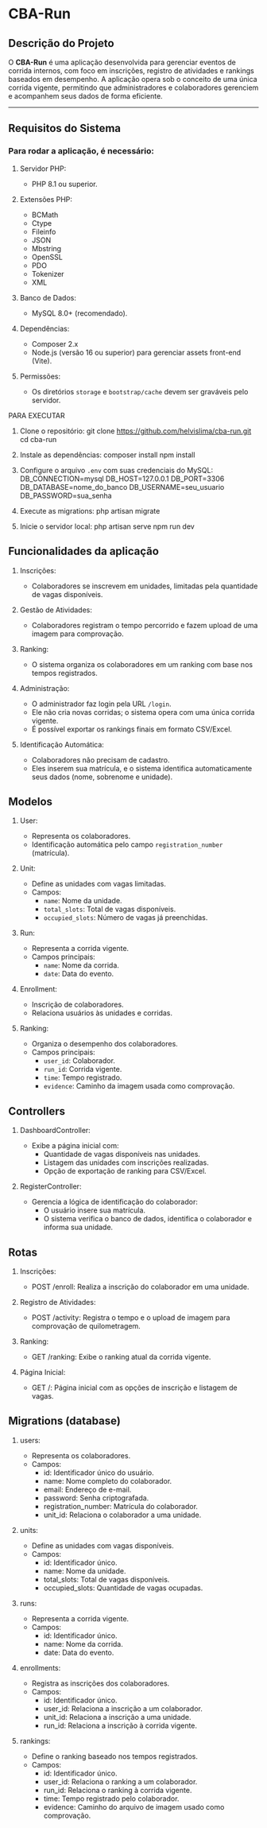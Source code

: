 # CBA-Run

## Descrição do Projeto

O **CBA-Run** é uma aplicação desenvolvida para gerenciar eventos de corrida internos, com foco em inscrições, registro de atividades e rankings baseados em desempenho. A aplicação opera sob o conceito de uma única corrida vigente, permitindo que administradores e colaboradores gerenciem e acompanhem seus dados de forma eficiente.

---

## Requisitos do Sistema

### Para rodar a aplicação, é necessário:
1. Servidor PHP:
   - PHP 8.1 ou superior.

2. Extensões PHP:
   - BCMath
   - Ctype
   - Fileinfo
   - JSON
   - Mbstring
   - OpenSSL
   - PDO
   - Tokenizer
   - XML

3. Banco de Dados:
   - MySQL 8.0+ (recomendado).

4. Dependências:
   - Composer 2.x
   - Node.js (versão 16 ou superior) para gerenciar assets front-end (Vite).

5. Permissões:
   - Os diretórios `storage` e `bootstrap/cache` devem ser graváveis pelo servidor.

PARA EXECUTAR

1. Clone o repositório:
   git clone https://github.com/helvislima/cba-run.git
   cd cba-run

2. Instale as dependências:
   composer install
   npm install

3. Configure o arquivo `.env` com suas credenciais do MySQL:
   DB_CONNECTION=mysql
   DB_HOST=127.0.0.1
   DB_PORT=3306
   DB_DATABASE=nome_do_banco
   DB_USERNAME=seu_usuario
   DB_PASSWORD=sua_senha

4. Execute as migrations:
   php artisan migrate

5. Inicie o servidor local:
   php artisan serve
   npm run dev


## Funcionalidades da aplicação

1. Inscrições:
   - Colaboradores se inscrevem em unidades, limitadas pela quantidade de vagas disponíveis.

2. Gestão de Atividades:
   - Colaboradores registram o tempo percorrido e fazem upload de uma imagem para comprovação.

3. Ranking:
   - O sistema organiza os colaboradores em um ranking com base nos tempos registrados.

4. Administração:
   - O administrador faz login pela URL `/login`.
   - Ele não cria novas corridas; o sistema opera com uma única corrida vigente.
   - É possível exportar os rankings finais em formato CSV/Excel.

5. Identificação Automática:
   - Colaboradores não precisam de cadastro.
   - Eles inserem sua matrícula, e o sistema identifica automaticamente seus dados (nome, sobrenome e unidade).

## Modelos

1. User:
   - Representa os colaboradores.
   - Identificação automática pelo campo `registration_number` (matrícula).

2. Unit:
   - Define as unidades com vagas limitadas.
   - Campos:
     - `name`: Nome da unidade.
     - `total_slots`: Total de vagas disponíveis.
     - `occupied_slots`: Número de vagas já preenchidas.

3. Run:
   - Representa a corrida vigente.
   - Campos principais:
     - `name`: Nome da corrida.
     - `date`: Data do evento.

4. Enrollment:
   - Inscrição de colaboradores.
   - Relaciona usuários às unidades e corridas.

5. Ranking:
   - Organiza o desempenho dos colaboradores.
   - Campos principais:
     - `user_id`: Colaborador.
     - `run_id`: Corrida vigente.
     - `time`: Tempo registrado.
     - `evidence`: Caminho da imagem usada como comprovação.


## Controllers

1. DashboardController:
   - Exibe a página inicial com:
     - Quantidade de vagas disponíveis nas unidades.
     - Listagem das unidades com inscrições realizadas.
     - Opção de exportação de ranking para CSV/Excel.

2. RegisterController:
   - Gerencia a lógica de identificação do colaborador:
     - O usuário insere sua matrícula.
     - O sistema verifica o banco de dados, identifica o colaborador e informa sua unidade.
    
## Rotas

1. Inscrições:
   - POST /enroll: Realiza a inscrição do colaborador em uma unidade.

2. Registro de Atividades:
   - POST /activity: Registra o tempo e o upload de imagem para comprovação de quilometragem.

3. Ranking:
   - GET /ranking: Exibe o ranking atual da corrida vigente.

4. Página Inicial:
   - GET /: Página inicial com as opções de inscrição e listagem de vagas.


## Migrations (database)

1. users:
   - Representa os colaboradores.
   - Campos:
     - id: Identificador único do usuário.
     - name: Nome completo do colaborador.
     - email: Endereço de e-mail.
     - password: Senha criptografada.
     - registration_number: Matrícula do colaborador.
     - unit_id: Relaciona o colaborador a uma unidade.

2. units:
   - Define as unidades com vagas disponíveis.
   - Campos:
     - id: Identificador único.
     - name: Nome da unidade.
     - total_slots: Total de vagas disponíveis.
     - occupied_slots: Quantidade de vagas ocupadas.

3. runs:
   - Representa a corrida vigente.
   - Campos:
     - id: Identificador único.
     - name: Nome da corrida.
     - date: Data do evento.

4. enrollments:
   - Registra as inscrições dos colaboradores.
   - Campos:
     - id: Identificador único.
     - user_id: Relaciona a inscrição a um colaborador.
     - unit_id: Relaciona a inscrição a uma unidade.
     - run_id: Relaciona a inscrição à corrida vigente.

5. rankings:
   - Define o ranking baseado nos tempos registrados.
   - Campos:
     - id: Identificador único.
     - user_id: Relaciona o ranking a um colaborador.
     - run_id: Relaciona o ranking à corrida vigente.
     - time: Tempo registrado pelo colaborador.
     - evidence: Caminho do arquivo de imagem usado como comprovação.

